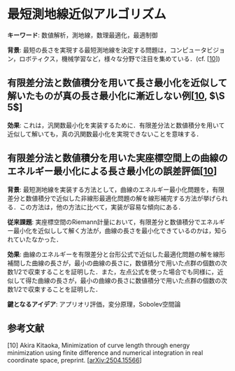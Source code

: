 # 最短測地線近似アルゴリズム


**キーワード**: 数値解析，測地線，数理最適化，最適制御

**背景**: 最短の長さを実現する最短測地線を決定する問題は，コンピュータビジョン，ロボティクス，機械学習など，様々な分野で注目を集めている．(cf. [[10](#K10)])


## 有限差分法と数値積分を用いて長さ最小化を近似して解いたものが真の長さ最小化に漸近しない例[[10](#K10), $\S 5$]

**効果**: これは，汎関数最小化を実装するために．有限差分法と数値積分を用いて近似して解いても，真の汎関数最小化を実現できないことを意味する．

##  有限差分法と数値積分を用いた実座標空間上の曲線のエネルギー最小化による長さ最小化の誤差評価[[10](#K10)]

**背景**: 最短測地線を実装する方法として，曲線のエネルギー最小化問題を，有限差分と数値積分で近似した非線形最適化問題の解を線形補完する方法が挙げられる．この方法は，他の方法に比べて，実装が容易な傾向にある．


**従来課題**: 実座標空間のRiemann計量において，有限差分と数値積分でエネルギー最小化を近似しして解く方法が，曲線の長さを最小化できているのかは，知られていたなかった．

**効果**: 曲線のエネルギーを有限差分と台形公式で近似した最適化問題の解を線形補間した曲線の長さが，最小の曲線の長さに，数値積分で用いた点群の個数の次数$1/2$で収束することを証明した．また，左点公式を使った場合でも同様に，近似して得た曲線の長さが，最小の曲線の長さに数値積分で用いた点群の個数の次数$1/2$で収束することを証明した．

**鍵となるアイデア**: アプリオリ評価，変分原理，Sobolev空間論

## 参考文献

[<a id="K10">10</a>] Akira Kitaoka, Minimization of curve length through energy minimization using finite difference and numerical integration in real coordinate space, preprint.
[[arXiv:2504.15566](https://arxiv.org/abs/2504.15566)]

<!--
<details><summary>裏話([10]の論文ができるまで)</summary>

秘密
</details>
<br>
-->